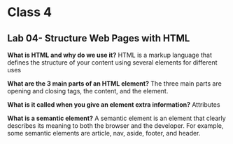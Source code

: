 # Class 4

## Lab 04- Structure Web Pages with HTML

**What is HTML and why do we use it?**
HTML is a markup language that defines the structure of your content using several elements for different uses

**What are the 3 main parts of an HTML element?**
The three main parts are opening and closing tags, the content, and the element.

**What is it called when you give an element extra information?**
Attributes

**What is a semantic element?**
A semantic element is an element that clearly describes its meaning to both the browser and the developer. For example, some semantic elements are article, nav, aside, footer, and header.